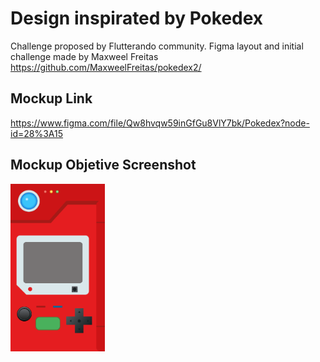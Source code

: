# Design inspirated by Pokedex

Challenge proposed by Flutterando community.
Figma layout and initial challenge made by Maxweel Freitas
https://github.com/MaxweelFreitas/pokedex2/

## Mockup Link
https://www.figma.com/file/Qw8hvqw59inGfGu8VlY7bk/Pokedex?node-id=28%3A15

## Mockup Objetive Screenshot
<img src="screenshots/mockup.png" style="width:30%">
